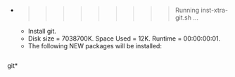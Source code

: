 * >>>>>>>>> Running inst-xtra-git.sh ...
  * Install git.
  * Disk size = 7038700K. Space Used = 12K. Runtime = 00:00:00:01.
  * The following NEW packages will be installed:
  ```bash
git*
  ```
